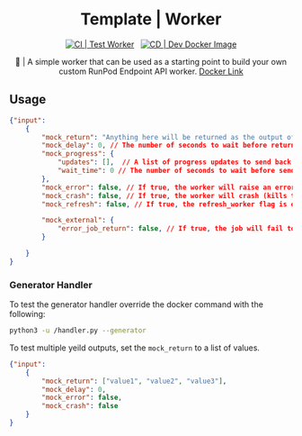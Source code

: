 <div align="center">

<h1>Template | Worker</h1>

[![CI | Test Worker](https://github.com/runpod-workers/mock-worker/actions/workflows/CI-test_worker.yml/badge.svg)](https://github.com/runpod-workers/mock-worker/actions/workflows/CI-test_worker.yml)
&nbsp;
[![CD | Dev Docker Image](https://github.com/runpod-workers/mock-worker/actions/workflows/CD-docker_dev.yml/badge.svg)](https://github.com/runpod-workers/mock-worker/actions/workflows/CD-docker_dev.yml)

🚀 | A simple worker that can be used as a starting point to build your own custom RunPod Endpoint API worker. [Docker Link](https://hub.docker.com/r/runpod/mock-worker)
</div>



## Usage

```json
{"input":
    {
        "mock_return": "Anything here will be returned as the output of the worker.",
        "mock_delay": 0, // The number of seconds to wait before returning output, raising error or crashing.
        "mock_progress": {
            "updates": [],  // A list of progress updates to send back to the RunPod API.
            "wait_time": 0 // The number of seconds to wait before sending a progress update.
        },
        "mock_error": false, // If true, the worker will raise an error.
        "mock_crash": false, // If true, the worker will crash (kills the processes)
        "mock_refresh": false, // If true, the refresh_worker flag is enabled.

        "mock_external": {
            "error_job_return": false, // If true, the job will fail to return the job results.
        }

    }
}
```

### Generator Handler

To test the generator handler override the docker command with the following:

```bash
python3 -u /handler.py --generator
```

To test multiple yeild outputs, set the `mock_return` to a list of values.

```json
{"input":
    {
        "mock_return": ["value1", "value2", "value3"],
        "mock_delay": 0,
        "mock_error": false,
        "mock_crash": false
    }
}
```
